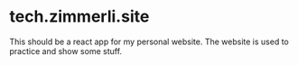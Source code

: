 # tech.zimmerli.site
This should be a react app for my personal website. The website is used to practice and show some stuff.
